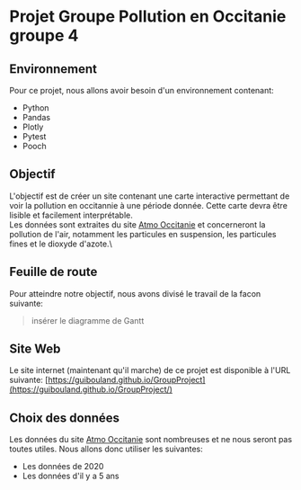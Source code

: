 # Projet Groupe Pollution en Occitanie groupe 4
## Environnement
Pour ce projet, nous allons avoir besoin d'un environnement contenant:
- Python
- Pandas
- Plotly
- Pytest
- Pooch

## Objectif
L'objectif est de créer un site contenant une carte interactive permettant de voir la pollution en occitannie à une période donnée. Cette carte devra être lisible et facilement interprétable.\
Les données sont extraites du site [Atmo Occitanie](https://data-atmo-occitanie.opendata.arcgis.com/pages/liste-des-flux) et concerneront la pollution de l'air, notamment les particules en suspension, les particules fines et le dioxyde d'azote.\
## Feuille de route
Pour atteindre notre objectif, nous avons divisé le travail de la facon suivante: 
>insérer le diagramme de Gantt

## Site Web
Le site internet (maintenant qu'il marche) de ce projet est disponible à l'URL suivante: [https://guibouland.github.io/GroupProject](https://guibouland.github.io/GroupProject/)

## Choix des données
Les données du site [Atmo Occitanie](https://data-atmo-occitanie.opendata.arcgis.com/pages/liste-des-flux) sont nombreuses et ne nous seront pas toutes utiles. Nous allons donc utiliser les suivantes:
- Les données de 2020
- Les données d'il y a 5 ans


